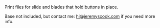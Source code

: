 Print files for slide and blades that hold buttons in place.

Base not included, but contact me: hi@jeremyscook.com if you need more info.
